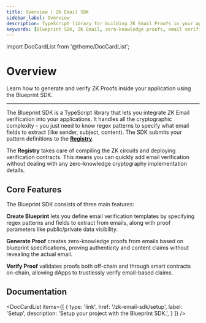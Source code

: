 ```yaml
---
title: Overview | ZK Email SDK
sidebar_label: Overview
description: TypeScript library for building ZK Email Proofs in your applications - generate and verify zero-knowledge proofs from emails, create custom verification blueprints, and verify proofs on-chain
keywords: [Blueprint SDK, ZK Email, zero-knowledge proofs, email verification, TypeScript library, proof generation, custom blueprints, on-chain verification, blockchain integration, email authentication]
---
```


import DocCardList from '@theme/DocCardList';

# Overview

<div style={{fontSize: '1.2em'}}>
Learn how to generate and verify ZK Proofs inside your application using the Blueprint SDK.
</div>

---

The Blueprint SDK is a TypeScript library that lets you integrate ZK Email verification into your applications. It handles all the cryptographic complexity - you just need to know regex patterns to specify what email fields to extract (like sender, subject, content). The SDK submits your pattern definitions to the [**Registry**](./registry.md).

The **Registry** takes care of compiling the ZK circuits and deploying verification contracts. This means you can quickly add email verification without dealing with any zero-knowledge cryptography implementation details.

## Core Features

The Blueprint SDK consists of three main features:

**Create Blueprint** lets you define email verification templates by specifying regex patterns and fields to extract from emails, along with proof parameters like public/private data visibility.

**Generate Proof** creates zero-knowledge proofs from emails based on blueprint specifications, proving authenticity and content claims without revealing the actual email.

**Verify Proof** validates proofs both off-chain and through smart contracts on-chain, allowing dApps to trustlessly verify email-based claims.

## Documentation

<DocCardList 
  items={[
    {
      type: 'link',
      href: '/zk-email-sdk/setup',
      label: 'Setup',
      description: 'Setup your project with the Blueprint SDK.',
    }
  ]}
/>